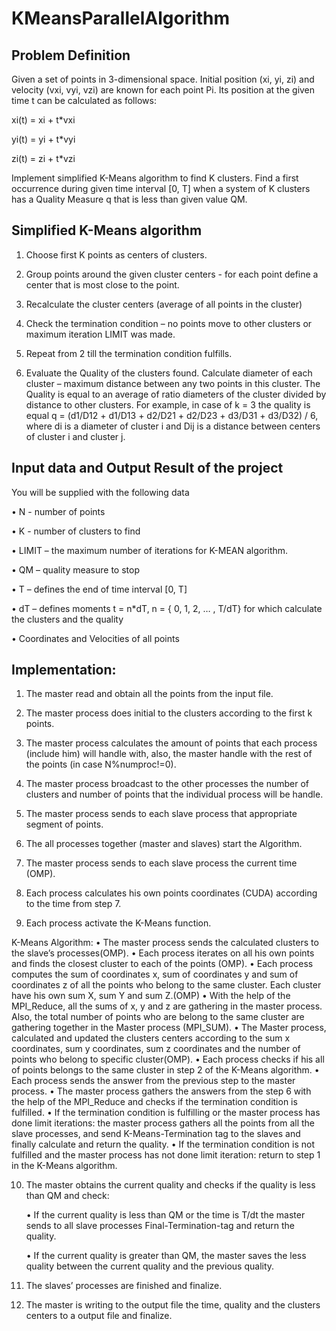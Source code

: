
# KMeansParallelAlgorithm

## Problem Definition

Given a set of points in 3-dimensional space. Initial position (xi, yi, zi) and velocity (vxi, vyi, vzi) are known for each point Pi. Its position at the given time t can be calculated as follows:

xi(t) = xi + t*vxi

yi(t) = yi + t*vyi

zi(t) = zi + t*vzi

Implement simplified K-Means algorithm to find K clusters. Find a first occurrence during given time interval [0, T] when a system of K clusters has a Quality Measure q that is less than given value QM.


## Simplified K-Means algorithm

1.	Choose first K points as centers of clusters.

2.	Group points around the given cluster centers - for each point define a center that is most close to the point.

3.	Recalculate the cluster centers (average of all points in the cluster)

4.	Check the termination condition – no points move to other clusters or maximum iteration LIMIT was made.

5.	Repeat from 2 till the termination condition fulfills.

6.	Evaluate the Quality of the clusters found. Calculate diameter of each cluster – maximum distance between any two points in this cluster. The Quality is equal to an average of ratio diameters of the cluster divided by distance to other clusters. For example, in case of k = 3 the quality is equal 
q = (d1/D12 + d1/D13 + d2/D21 + d2/D23 + d3/D31 + d3/D32) / 6, 
where di is a diameter of cluster i and Dij is a distance between centers of cluster i and cluster j.



## Input data and Output Result of the project

You will be supplied with the following data 

•	N - number of points

•	K - number of clusters to find

•	LIMIT – the maximum number of iterations for K-MEAN algorithm. 

•	QM – quality measure to stop

•	T – defines the end of time interval [0, T]

•	dT – defines moments t = n*dT, n = { 0, 1, 2, … , T/dT} for which calculate the clusters and the quality

•	Coordinates and Velocities of all points

## Implementation:

1.	The master read and obtain all the points from the input file.

2.	 The master process does initial to the clusters according to the first k points.

3.	The master process calculates the amount of points that each process (include him) will handle with, also, the master handle with the rest of the points (in case N%numproc!=0).

4.	 The master process broadcast to the other processes the number of clusters and number of points that the individual process will be handle.

5.	The master process sends to each slave process that appropriate segment of points.

6.	The all processes together (master and slaves) start the Algorithm.

7.	The master process sends to each slave process the current time (OMP).

8.	Each process calculates his own points coordinates (CUDA) according to the time from step 7. 

9.	 Each process activate the K-Means function.

K-Means Algorithm:
•	The master process sends the calculated clusters to the slave’s processes(OMP).
•	Each process iterates on all his own points and finds the closest cluster to each of the points (OMP).
•	Each process computes the sum of coordinates x, sum of coordinates y and sum of coordinates z of all the points who belong to the same cluster. Each cluster have his own sum X, sum Y and sum Z.(OMP)
•	With the help of the MPI_Reduce, all the sums of x, y and z are gathering in the master process. 
Also, the total number of points who are belong to the same cluster are gathering together in the Master process (MPI_SUM).
•	The Master process, calculated and updated the clusters centers according to the sum x coordinates, sum y coordinates, sum z coordinates and the number of points who belong to specific cluster(OMP).
•	Each process checks if his all of points belongs to the same cluster in step 2 of the K-Means algorithm.
•	Each process sends the answer from the previous step to the master process.
•	The master process gathers the answers from the step 6 with the help of the MPI_Reduce and checks if the termination condition is fulfilled. 
•	If the termination condition is fulfilling or the master process has done limit iterations: the master process gathers all the points from all the slave processes, and send K-Means-Termination tag to the slaves and finally calculate and return the quality.
•	If the termination condition is not fulfilled and the master process has not done limit iteration:  return to step 1 in the K-Means algorithm. 


10.	The master obtains the current quality and checks if the quality is less than QM and check:

    •	If the current quality is less than QM or the time is T/dt the master sends to all slave processes Final-Termination-tag and return the quality.

    •	If the current quality is greater than QM, the master saves the less quality between the current quality and the previous quality.

11.	The slaves’ processes are finished and finalize.

12.	The master is writing to the output file the time, quality and the clusters centers to a output file and finalize.
